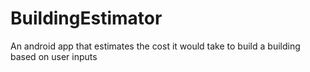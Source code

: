 # BuildingEstimator
An android app that estimates the cost it would take to build a building based on user inputs
